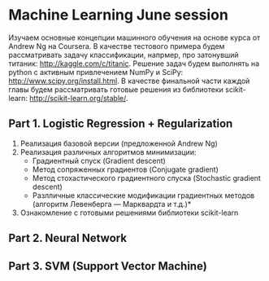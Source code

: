 # Machine Learning June session

Изучаем основные концепции машинного обучения на основе курса от Andrew Ng на Coursera.
В качестве тестового примера будем рассматривать задачу классификации, напрмер, про затонувший титаник: <http://kaggle.com/c/titanic>.
Решение задач будем выполнять на python  с активным привлечением NumPy и SciPy: <http://www.scipy.org/install.html>.
В качестве финальной части каждой главы будем рассматривать готовые решения из библиотеки scikit-learn: <http://scikit-learn.org/stable/>.

## Part 1. Logistic Regression + Regularization

1. Реализация базовой версии (предложенной Andrew Ng)
2. Реализация различных алгоритмов минимизации:
    * Градиентный спуск (Gradient descent)
    * Метод сопряженных градиентов (Conjugate gradient)
    * Метод стохастического градиентного спуска (Stochastic gradient descent)
    * Разлличные классические модификации градиентных методов (алгоритм Левенберга — Марквардта и т.д.)\*
3. Ознакомление с готовыми решениями библиотеки scikit-learn

## Part 2. Neural Network

## Part 3. SVM (Support Vector Machine)
